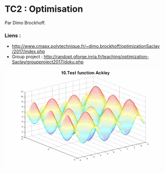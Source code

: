 # TC2 : Optimisation

Par Dimo Brockhoff.

### Liens : 

- http://www.cmapx.polytechnique.fr/~dimo.brockhoff/optimizationSaclay/2017/index.php
- Group project : http://randopt.gforge.inria.fr/teaching/optimization-Saclay/groupproject2017/doku.php

![Optimisation](tc2.png)
